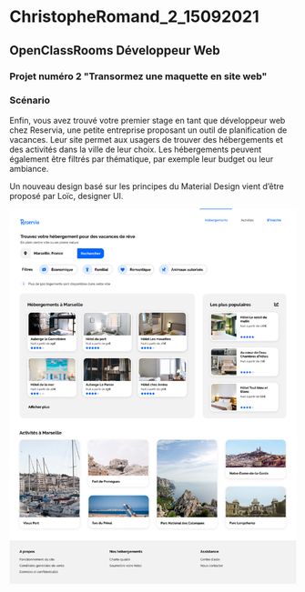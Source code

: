 # ChristopheRomand_2_15092021

## OpenClassRooms Développeur Web

### Projet numéro 2 "Transormez une maquette en site web"

### Scénario

Enfin, vous avez trouvé votre premier stage en tant que développeur web chez Reservia, une petite entreprise proposant un outil de planification de vacances. Leur site permet aux usagers de trouver des hébergements et des activités dans la ville de leur choix. Les hébergements peuvent également être filtrés par thématique, par exemple leur budget ou leur ambiance.

Un nouveau design basé sur les principes du Material Design vient d’être proposé par Loïc, designer UI.

![maquette](sources/Desktop%20-%201.png)
